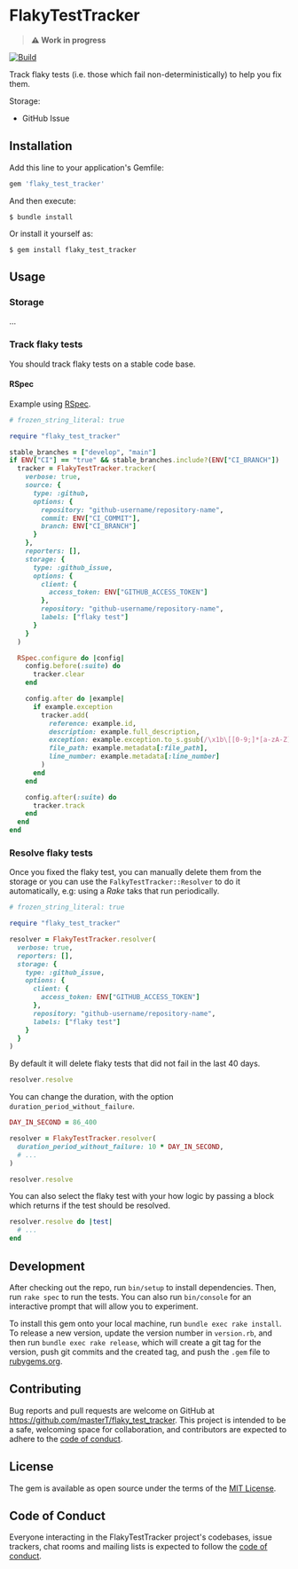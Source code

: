 # FlakyTestTracker

> **:warning: Work in progress**

[![Build](https://github.com/masterT/flaky_test_tracker/actions/workflows/build.yml/badge.svg)](https://github.com/masterT/flaky_test_tracker/actions/workflows/build.yml)

Track flaky tests (i.e. those which fail non-deterministically) to help you fix them.

Storage:
- GitHub Issue

## Installation

Add this line to your application's Gemfile:

```ruby
gem 'flaky_test_tracker'
```

And then execute:

```
$ bundle install
```

Or install it yourself as:

```
$ gem install flaky_test_tracker
```

## Usage

### Storage

...

### Track flaky tests

You should track flaky tests on a stable code base.

#### RSpec

Example using [RSpec](https://rubygems.org/gems/rspec).

```ruby
# frozen_string_literal: true

require "flaky_test_tracker"

stable_branches = ["develop", "main"]
if ENV["CI"] == "true" && stable_branches.include?(ENV["CI_BRANCH"])
  tracker = FlakyTestTracker.tracker(
    verbose: true,
    source: {
      type: :github,
      options: {
        repository: "github-username/repository-name",
        commit: ENV["CI_COMMIT"],
        branch: ENV["CI_BRANCH"]
      }
    },
    reporters: [],
    storage: {
      type: :github_issue,
      options: {
        client: {
          access_token: ENV["GITHUB_ACCESS_TOKEN"]
        },
        repository: "github-username/repository-name",
        labels: ["flaky test"]
      }
    }
  )

  RSpec.configure do |config|
    config.before(:suite) do
      tracker.clear
    end

    config.after do |example|
      if example.exception
        tracker.add(
          reference: example.id,
          description: example.full_description,
          exception: example.exception.to_s.gsub(/\x1b\[[0-9;]*[a-zA-Z]/, ""), # Remove ANSI formatting.
          file_path: example.metadata[:file_path],
          line_number: example.metadata[:line_number]
        )
      end
    end

    config.after(:suite) do
      tracker.track
    end
  end
end
```

### Resolve flaky tests

Once you fixed the flaky test, you can manually delete them from the storage or you can use the `FalkyTestTracker::Resolver` to do it automatically, e.g: using a _Rake_ taks that run periodically.

```ruby
# frozen_string_literal: true

require "flaky_test_tracker"

resolver = FlakyTestTracker.resolver(
  verbose: true,
  reporters: [],
  storage: {
    type: :github_issue,
    options: {
      client: {
        access_token: ENV["GITHUB_ACCESS_TOKEN"]
      },
      repository: "github-username/repository-name",
      labels: ["flaky test"]
    }
  }
)
```

By default it will delete flaky tests that did not fail in the last 40 days.

```ruby
resolver.resolve
```

You can change the duration, with the option `duration_period_without_failure`.

```ruby
DAY_IN_SECOND = 86_400

resolver = FlakyTestTracker.resolver(
  duration_period_without_failure: 10 * DAY_IN_SECOND,
  # ...
)

resolver.resolve
```

You can also select the flaky test with your how logic by passing a block which returns if the test should be resolved.

```ruby
resolver.resolve do |test|
  # ...
end
```




## Development

After checking out the repo, run `bin/setup` to install dependencies. Then, run `rake spec` to run the tests. You can also run `bin/console` for an interactive prompt that will allow you to experiment.

To install this gem onto your local machine, run `bundle exec rake install`. To release a new version, update the version number in `version.rb`, and then run `bundle exec rake release`, which will create a git tag for the version, push git commits and the created tag, and push the `.gem` file to [rubygems.org](https://rubygems.org).

## Contributing

Bug reports and pull requests are welcome on GitHub at https://github.com/masterT/flaky_test_tracker. This project is intended to be a safe, welcoming space for collaboration, and contributors are expected to adhere to the [code of conduct](https://github.com/masterT/flaky_test_tracker/blob/main/CODE_OF_CONDUCT.md).

## License

The gem is available as open source under the terms of the [MIT License](https://opensource.org/licenses/MIT).

## Code of Conduct

Everyone interacting in the FlakyTestTracker project's codebases, issue trackers, chat rooms and mailing lists is expected to follow the [code of conduct](https://github.com/masterT/flaky_test_tracker/blob/main/CODE_OF_CONDUCT.md).
